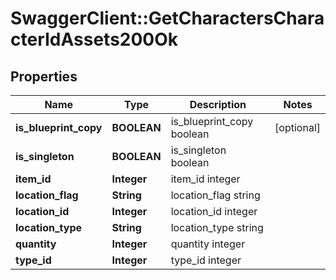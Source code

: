 # SwaggerClient::GetCharactersCharacterIdAssets200Ok

## Properties
Name | Type | Description | Notes
------------ | ------------- | ------------- | -------------
**is_blueprint_copy** | **BOOLEAN** | is_blueprint_copy boolean | [optional] 
**is_singleton** | **BOOLEAN** | is_singleton boolean | 
**item_id** | **Integer** | item_id integer | 
**location_flag** | **String** | location_flag string | 
**location_id** | **Integer** | location_id integer | 
**location_type** | **String** | location_type string | 
**quantity** | **Integer** | quantity integer | 
**type_id** | **Integer** | type_id integer | 


